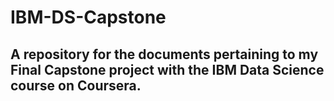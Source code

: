 # IBM-DS-Capstone

## A repository for the documents pertaining to my Final Capstone project with the IBM Data Science course on Coursera.
